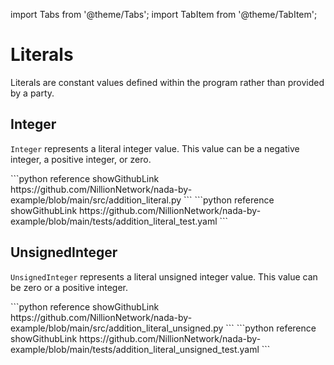 import Tabs from '@theme/Tabs';
import TabItem from '@theme/TabItem';

# Literals

Literals are constant values defined within the program rather than provided by a party.

## Integer

`Integer` represents a literal integer value. This value can be a negative integer, a positive integer, or zero.

<Tabs>

<TabItem value="program" label="Nada program" default>
```python reference showGithubLink
https://github.com/NillionNetwork/nada-by-example/blob/main/src/addition_literal.py
```
</TabItem>

<TabItem value="test" label="Test file">
```python reference showGithubLink
https://github.com/NillionNetwork/nada-by-example/blob/main/tests/addition_literal_test.yaml
```
</TabItem>
</Tabs>

## UnsignedInteger

`UnsignedInteger` represents a literal unsigned integer value. This value can be zero or a positive integer.

<Tabs>

<TabItem value="program" label="Nada program" default>
```python reference showGithubLink
https://github.com/NillionNetwork/nada-by-example/blob/main/src/addition_literal_unsigned.py
```
</TabItem>

<TabItem value="test" label="Test file">
```python reference showGithubLink
https://github.com/NillionNetwork/nada-by-example/blob/main/tests/addition_literal_unsigned_test.yaml
```
</TabItem>
</Tabs>